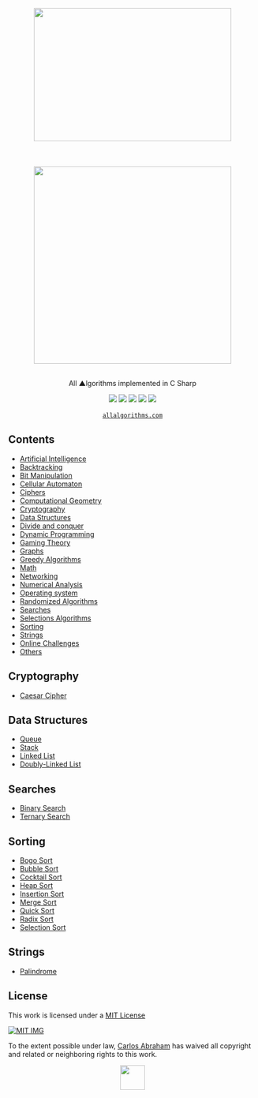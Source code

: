 <div align="center">
	<br>
	<br>
	<br>
	<img width="400" height="270" src="https://cdn.abranhe.com/projects/algorithms/logos/csharp.svg">
	<br>
	<br>
	<br>
	<br>
	<img src="https://cdn.abranhe.com/projects/algorithms/algorithms.svg" width="400px">
  	<br>
	<br>
  <p>All ▲lgorithms implemented in C Sharp</p>
	<a href="https://algorithms.abranhe.com"><img src="https://cdn.abranhe.com/projects/algorithms/badge.svg"></a>
	<a href="https://github.com/abranhe/algorithms/blob/master/license"><img src="https://img.shields.io/github/license/abranhe/algorithms.svg" /></a>
	<a href="https://cash.me/$abranhe"><img src="https://cdn.abranhe.com/badges/cash-me.svg"></a>
	<a href="https://www.patreon.com/abranhe"><img src="https://cdn.abranhe.com/badges/patreon.svg" /></a>
	<a href="https://paypal.me/abranhe/10"><img src="https://cdn.abranhe.com/badges/paypal.svg" /></a>
	<br>
	<br>
	<a href="https://allalgorithms.com"><code>allalgorithms.com</code></a>
</div>


## Contents

- [Artificial Intelligence](#artificial-intelligence)
- [Backtracking](#backtracking)
- [Bit Manipulation](#bit-manipulation)
- [Cellular Automaton](#cellular-automaton)
- [Ciphers](#ciphers)
- [Computational Geometry](#computational-geometry)
- [Cryptography](#cryptography)
- [Data Structures](#data-structures)
- [Divide and conquer](#divide-and-conquer)
- [Dynamic Programming](#dynamic-programming)
- [Gaming Theory](#gaming-theory)
- [Graphs](#graphs)
- [Greedy Algorithms](#greedy-algorithms)
- [Math](#math)
- [Networking](#networking)
- [Numerical Analysis](#numerical-analysis)
- [Operating system](#operating-system)
- [Randomized Algorithms](#randomized-algorithms)
- [Searches](#searches)
- [Selections Algorithms](#selections-algorithms)
- [Sorting](#sorting)
- [Strings](#strings)
- [Online Challenges](#online-challenges)
- [Others](#others)

##  Cryptography

- [Caesar Cipher](cryptography/caesar.cs)

## Data Structures

- [Queue](data-structures/queue.cs)
- [Stack](data-structures/stack.cs)
- [Linked List](data-structures/linkedlist.cs)
- [Doubly-Linked List](data-structures/DoublyLinkedList.cs)

## Searches

- [Binary Search](searches/binarysearch.cs)
- [Ternary Search](searches/ternarysearch.cs)

## Sorting

- [Bogo Sort](sorting/bogosort.cs)
- [Bubble Sort](sorting/bubblesort.cs)
- [Cocktail Sort](sorting/cocktailsort.cs)
- [Heap Sort](sorting/heapsort.cs)
- [Insertion Sort](sorting/insertionsort.cs)
- [Merge Sort](sorting/mergesort.cs)
- [Quick Sort](sorting/quicksort.cs)
- [Radix Sort](sorting/radixsort.cs)
- [Selection Sort](sorting/selection_sort.cpp)

## Strings

- [Palindrome](strings/palindrome.cpp)

## License

This work is licensed under a [MIT License](https://github.com/abranhe/algorithms/blob/master/license)

[![MIT IMG](https://cdn.abranhe.com/projects/algorithms/mit-license.png)](https://github.com/abranhe/algorithms/blob/master/license)

To the extent possible under law, [Carlos Abraham](https://go.abranhe.com/github) has waived all copyright and related or neighboring rights to this work.


<div align="center">
	<a href="https://github.com/abranhe/algorithms">
		<img src="https://cdn.abranhe.com/projects/algorithms/logo.svg" width="50px">
	</a>
  <br>
</div>

